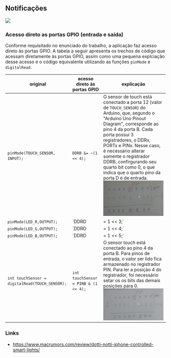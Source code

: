 ## Notificações
![](https://cdn.macrumors.com/article-new/2015/06/dottiandnottitogether-800x533.jpg)

### Acesso direto as portas GPIO (entrada e saída)
Conforme requisitado no enunciado do trabalho, a aplicação faz acesso direto às portas GPIO. A tabela a seguir apresenta os trechos de código que acessam diretamente às portas GPIO, assim como uma pequena explciação desse acesso e o código equivalente utilizando as funções `pinMode` e `digitalRead`.

|original|acesso direto às portas GPIO| explicação |
|-|-|-|
|`pinMode(TOUCH_SENSOR, INPUT);` |`DDRB &= ~(1 << 4);` | O sensor de touch está conectado a porta 12 (valor de `TOUCH_SENSOR`) do Arduino, que, segundo o "Arduino Uno Pinout Diagram", corresponde ao pino 4 da porta B. Cada porta possui 3 registradores, o DDRx, PORTx e PINx. Nesse caso, é necessário alterar somente o registrador DDRB, confirgurando seu quarto bit como 0, o que indica que o quarto pino da porta D é de entrada. ![](img/1linha.jpeg)|
|`pinMode(LED_R,OUTPUT);`| `DDRD |= 1 << 3;` | Sabendo-se que `LED_R` é igual à 3 e que essa porta do Arduino corresponde ao pino 3 da porta D (segundo o "Arduino Uno Pinout Diagram"), basta configurar o terceiro bit do registrador DDRD como 1. ![](img/2linha.jpeg)|
|`pinMode(LED_G,OUTPUT);`| `DDRD |= 1 << 4;` | Análogo ao anterior |
|`pinMode(LED_B,OUTPUT);`| `DDRD |= 1 << 5;` | Análogo ao anterior |
|`int touchSensor = digitalRead(TOUCH_SENSOR);`| `int touchSensor = PINB & (1 << 4);`| O sensor touch está conectado ao pino 4 da porta B. Para pinos de entrada, o valor ser lido fica armazenado no registrador PIN. Para ler a posição 4 do registrador, foi necessário setar os os bits das demais posições para 0.  ![](img/5linha.jpeg)|


### Links
- https://www.macrumors.com/review/dotti-notti-iphone-controlled-smart-lights/


